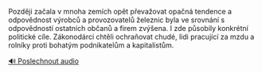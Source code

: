 
Později začala v mnoha zemích opět převažovat opačná tendence a odpovědnost výrobců a provozovatelů železnic byla ve srovnání s odpovědností ostatních občanů a firem zvýšena. I zde působily konkrétní politické cíle. Zákonodárci chtěli ochraňovat chudé, lidi pracující za mzdu a rolníky proti bohatým podnikatelům a kapitalistům.

[🔊 Poslechnout audio](/data/7-paragraphs/audio/chapter_126/para_007-Pozdji-zaala-v-mnoha-zemch-opt-pevaovat-opa.mp3)
